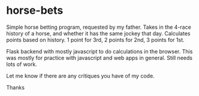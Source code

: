 # horse-bets

Simple horse betting program, requested by my father. Takes in the 4-race history of a horse, and whether it has the same jockey that day.
Calculates points based on history. 1 point for 3rd, 2 points for 2nd, 3 points for 1st. 

Flask backend with mostly javascript to do calculations in the browser. This was mostly for practice with javascript and web apps in general.
Still needs lots of work. 

Let me know if there are any critiques you have of my code.

Thanks